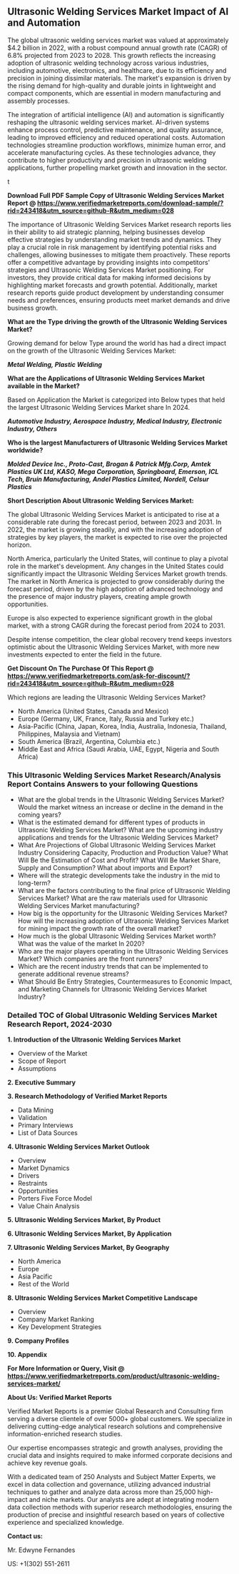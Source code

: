 <h2>Ultrasonic Welding Services Market Impact of AI and Automation</h2><p>The global ultrasonic welding services market was valued at approximately $4.2 billion in 2022, with a robust compound annual growth rate (CAGR) of 6.8% projected from 2023 to 2028. This growth reflects the increasing adoption of ultrasonic welding technology across various industries, including automotive, electronics, and healthcare, due to its efficiency and precision in joining dissimilar materials. The market's expansion is driven by the rising demand for high-quality and durable joints in lightweight and compact components, which are essential in modern manufacturing and assembly processes.</p><p>The integration of artificial intelligence (AI) and automation is significantly reshaping the ultrasonic welding services market. AI-driven systems enhance process control, predictive maintenance, and quality assurance, leading to improved efficiency and reduced operational costs. Automation technologies streamline production workflows, minimize human error, and accelerate manufacturing cycles. As these technologies advance, they contribute to higher productivity and precision in ultrasonic welding applications, further propelling market growth and innovation in the sector.</p>t</p><p id="" class=""><strong>Download Full PDF Sample Copy of Ultrasonic Welding Services Market Report @ <a href="https://www.verifiedmarketreports.com/download-sample/?rid=243418&utm_source=github-R&utm_medium=028" target="_blank">https://www.verifiedmarketreports.com/download-sample/?rid=243418&utm_source=github-R&utm_medium=028</a></strong></p><p>The importance of&nbsp;Ultrasonic Welding Services Market research reports lies in their ability to aid strategic planning, helping businesses develop effective strategies by understanding market trends and dynamics. They play a crucial role in risk management by identifying potential risks and challenges, allowing businesses to mitigate them proactively. These reports offer a competitive advantage by providing insights into competitors' strategies and Ultrasonic Welding Services Market positioning. For investors, they provide critical data for making informed decisions by highlighting market forecasts and growth potential. Additionally, market research reports guide product development by understanding consumer needs and preferences, ensuring products meet market demands and drive business growth.</p><p><strong>What are the&nbsp;Type driving the growth of the Ultrasonic Welding Services Market?</strong></p><p id="" class="">Growing demand for below Type around the world has had a direct impact on the growth of the Ultrasonic Welding Services Market:</p><em><strong>Metal Welding, Plastic Welding</strong></em></p><strong>What are the&nbsp;Applications&nbsp;of Ultrasonic Welding Services Market available in the Market?</strong></p><p id="" class="">Based on Application the Market is categorized into Below types that held the largest Ultrasonic Welding Services Market share In 2024.</p><em><strong>Automotive Industry, Aerospace Industry, Medical Industry, Electronic Industry, Others</strong></em></p><strong>Who is the largest Manufacturers of Ultrasonic Welding Services Market worldwide?</strong></p><p><em><strong>Molded Device Inc., Proto-Cast, Brogan & Patrick Mfg.Corp, Amtek Plastics UK Ltd, KASO, Mega Corporation, Springboard, Emerson, ICL Tech, Bruin Manufacturing, Andel Plastics Limited, Nordell, Celsur Plastics</strong></em></p><p id="" class=""><strong>Short Description About Ultrasonic Welding Services Market:</strong></p><p>The global Ultrasonic Welding Services Market is anticipated to rise at a considerable rate during the forecast period, between 2023 and 2031. In 2022, the market is growing steadily, and with the increasing adoption of strategies by key players, the market is expected to rise over the projected horizon.</p><p>North America, particularly the United States, will continue to play a pivotal role in the market's development. Any changes in the United States could significantly impact the Ultrasonic Welding Services Market growth trends. The market in North America is projected to grow considerably during the forecast period, driven by the high adoption of advanced technology and the presence of major industry players, creating ample growth opportunities.</p><p>Europe is also expected to experience significant growth in the global market, with a strong CAGR during the forecast period from 2024 to 2031.</p><p>Despite intense competition, the clear global recovery trend keeps investors optimistic about the Ultrasonic Welding Services Market, with more new investments expected to enter the field in the future.</p><p id="" class=""><strong>Get Discount On The Purchase Of This Report @ <a href="https://www.verifiedmarketreports.com/ask-for-discount/?rid=243418&utm_source=github-R&utm_medium=028" target="_blank">https://www.verifiedmarketreports.com/ask-for-discount/?rid=243418&utm_source=github-R&utm_medium=028</a></strong></p>Which regions are leading the Ultrasonic Welding Services Market?</p><ul><li>North America (United States, Canada and Mexico)</li><li>Europe (Germany, UK, France, Italy, Russia and Turkey etc.)</li><li>Asia-Pacific (China, Japan, Korea, India, Australia, Indonesia, Thailand, Philippines, Malaysia and Vietnam)</li><li>South America (Brazil, Argentina, Columbia etc.)</li><li>Middle East and Africa (Saudi Arabia, UAE, Egypt, Nigeria and South Africa)</li></ul><h3 id="" class="">This Ultrasonic Welding Services Market Research/Analysis Report Contains Answers to your following Questions</h3><ul><li>What are the global trends in the Ultrasonic Welding Services Market? Would the market witness an increase or decline in the demand in the coming years?</li><li>What is the estimated demand for different types of products in Ultrasonic Welding Services Market? What are the upcoming industry applications and trends for the Ultrasonic Welding Services Market?</li><li>What Are Projections of Global Ultrasonic Welding Services Market Industry Considering Capacity, Production and Production Value? What Will Be the Estimation of Cost and Profit? What Will Be Market Share, Supply and Consumption? What about imports and Export?</li><li>Where will the strategic developments take the industry in the mid to long-term?</li><li>What are the factors contributing to the final price of Ultrasonic Welding Services Market? What are the raw materials used for Ultrasonic Welding Services Market manufacturing?</li><li>How big is the opportunity for the Ultrasonic Welding Services Market? How will the increasing adoption of Ultrasonic Welding Services Market for mining impact the growth rate of the overall market?</li><li>How much is the global Ultrasonic Welding Services Market worth? What was the value of the market In 2020?</li><li>Who are the major players operating in the Ultrasonic Welding Services Market? Which companies are the front runners?</li><li>Which are the recent industry trends that can be implemented to generate additional revenue streams?</li><li>What Should Be Entry Strategies, Countermeasures to Economic Impact, and Marketing Channels for Ultrasonic Welding Services Market Industry?</li></ul><h3 id="" class="">Detailed TOC of Global Ultrasonic Welding Services Market Research Report, 2024-2030</h3><p id="" class=""><strong>1. Introduction of the Ultrasonic Welding Services Market</strong></p><ul><li>Overview of the Market</li><li>Scope of Report</li><li>Assumptions</li></ul><p id="" class=""><strong>2. Executive Summary</strong></p><p id="" class=""><strong>3. Research Methodology of Verified Market Reports</strong></p><ul><li>Data Mining</li><li>Validation</li><li>Primary Interviews</li><li>List of Data Sources</li></ul><p id="" class=""><strong>4. Ultrasonic Welding Services Market Outlook</strong></p><ul><li>Overview</li><li>Market Dynamics</li><li>Drivers</li><li>Restraints</li><li>Opportunities</li><li>Porters Five Force Model</li><li>Value Chain Analysis</li></ul><p id="" class=""><strong>5. Ultrasonic Welding Services Market, By Product</strong></p><p id="" class=""><strong>6. Ultrasonic Welding Services Market, By Application</strong></p><p id="" class=""><strong>7. Ultrasonic Welding Services Market, By Geography</strong></p><ul><li>North America</li><li>Europe</li><li>Asia Pacific</li><li>Rest of the World</li></ul><p id="" class=""><strong>8. Ultrasonic Welding Services Market Competitive Landscape</strong></p><ul><li>Overview</li><li>Company Market Ranking</li><li>Key Development Strategies</li></ul><p id="" class=""><strong>9. Company Profiles</strong></p><p id="" class=""><strong>10. Appendix</strong></p><p id="" class=""><strong>For More Information or Query, Visit @ <a href="https://www.verifiedmarketreports.com/product/ultrasonic-welding-services-market/" target="_blank">https://www.verifiedmarketreports.com/product/ultrasonic-welding-services-market/</a></strong></p><p id="" class=""><strong>About Us: Verified Market Reports</strong></p><p id="" class="">Verified Market Reports is a premier Global Research and Consulting firm serving a diverse clientele of over 5000+ global customers. We specialize in delivering cutting-edge analytical research solutions and comprehensive information-enriched research studies.</p><p id="" class="">Our expertise encompasses strategic and growth analyses, providing the crucial data and insights required to make informed corporate decisions and achieve key revenue goals.</p><p id="" class="">With a dedicated team of 250 Analysts and Subject Matter Experts, we excel in data collection and governance, utilizing advanced industrial techniques to gather and analyze data across more than 25,000 high-impact and niche markets. Our analysts are adept at integrating modern data collection methods with superior research methodologies, ensuring the production of precise and insightful research based on years of collective experience and specialized knowledge.</p><p id="" class=""><strong>Contact us:</strong></p><p id="" class="">Mr. Edwyne Fernandes</p><p id="" class="">US: +1(302) 551-2611</p>